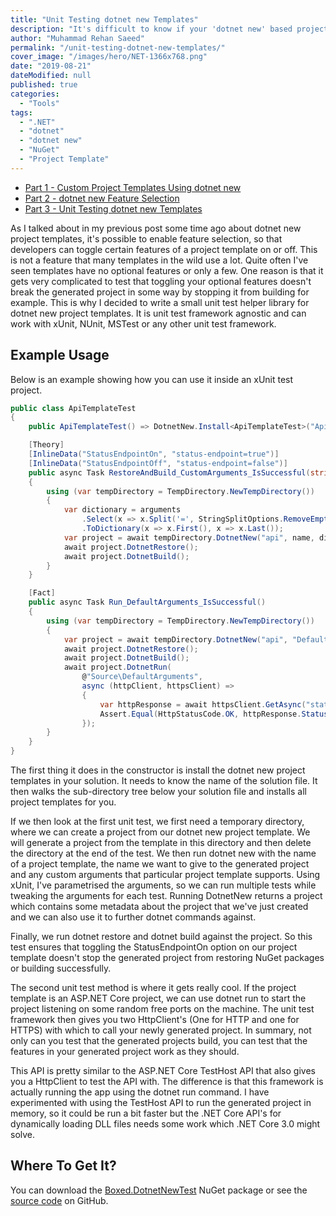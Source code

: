 ```yaml
---
title: "Unit Testing dotnet new Templates"
description: "It's difficult to know if your 'dotnet new' based project will work if they have lots of options, in this post I show how to unit test them."
author: "Muhammad Rehan Saeed"
permalink: "/unit-testing-dotnet-new-templates/"
cover_image: "/images/hero/NET-1366x768.png"
date: "2019-08-21"
dateModified: null
published: true
categories:
  - "Tools"
tags:
  - ".NET"
  - "dotnet"
  - "dotnet new"
  - "NuGet"
  - "Project Template"
---
```


- [Part 1 - Custom Project Templates Using dotnet new](/custom-project-templates-using-dotnet-new/)
- [Part 2 - dotnet new Feature Selection](/dotnet-new-feature-selection/)
- [Part 3 - Unit Testing dotnet new Templates](/unit-testing-dotnet-new-templates/)

As I talked about in my previous post some time ago about dotnet new project templates, it's possible to enable feature selection, so that developers can toggle certain features of a project template on or off. This is not a feature that many templates in the wild use a lot. Quite often I've seen templates have no optional features or only a few. One reason is that it gets very complicated to test that toggling your optional features doesn't break the generated project in some way by stopping it from building for example. This is why I decided to write a small unit test helper library for dotnet new project templates. It is unit test framework agnostic and can work with xUnit, NUnit, MSTest or any other unit test framework.

## Example Usage

Below is an example showing how you can use it inside an xUnit test project.

```cs
public class ApiTemplateTest
{
    public ApiTemplateTest() => DotnetNew.Install<ApiTemplateTest>("ApiTemplate.sln").Wait();

    [Theory]
    [InlineData("StatusEndpointOn", "status-endpoint=true")]
    [InlineData("StatusEndpointOff", "status-endpoint=false")]
    public async Task RestoreAndBuild_CustomArguments_IsSuccessful(string name, params string[] arguments)
    {
        using (var tempDirectory = TempDirectory.NewTempDirectory())
        {
            var dictionary = arguments
                .Select(x => x.Split('=', StringSplitOptions.RemoveEmptyEntries))
                .ToDictionary(x => x.First(), x => x.Last());
            var project = await tempDirectory.DotnetNew("api", name, dictionary);
            await project.DotnetRestore();
            await project.DotnetBuild();
        }
    }

    [Fact]
    public async Task Run_DefaultArguments_IsSuccessful()
    {
        using (var tempDirectory = TempDirectory.NewTempDirectory())
        {
            var project = await tempDirectory.DotnetNew("api", "DefaultArguments");
            await project.DotnetRestore();
            await project.DotnetBuild();
            await project.DotnetRun(
                @"Source\DefaultArguments",
                async (httpClient, httpsClient) =>
                {
                    var httpResponse = await httpsClient.GetAsync("status");
                    Assert.Equal(HttpStatusCode.OK, httpResponse.StatusCode);
                });
        }
    }
}
```

The first thing it does in the constructor is install the dotnet new project templates in your solution. It needs to know the name of the solution file. It then walks the sub-directory tree below your solution file and installs all project templates for you.

If we then look at the first unit test, we first need a temporary directory, where we can create a project from our dotnet new project template. We will generate a project from the template in this directory and then delete the directory at the end of the test. We then run dotnet new with the name of a project template, the name we want to give to the generated project and any custom arguments that particular project template supports. Using xUnit, I've parametrised the arguments, so we can run multiple tests while tweaking the arguments for each test. Running DotnetNew returns a project which contains some metadata about the project that we've just created and we can also use it to further dotnet commands against.

Finally, we run dotnet restore and dotnet build against the project. So this test ensures that toggling the StatusEndpointOn option on our project template doesn't stop the generated project from restoring NuGet packages or building successfully.

The second unit test method is where it gets really cool. If the project template is an ASP.NET Core project, we can use dotnet run to start the project listening on some random free ports on the machine. The unit test framework then gives you two HttpClient's (One for HTTP and one for HTTPS) with which to call your newly generated project. In summary, not only can you test that the generated projects build, you can test that the features in your generated project work as they should.

This API is pretty similar to the ASP.NET Core TestHost API that also gives you a HttpClient to test the API with. The difference is that this framework is actually running the app using the dotnet run command. I have experimented with using the TestHost API to run the generated project in memory, so it could be run a bit faster but the .NET Core API's for dynamically loading DLL files needs some work which .NET Core 3.0 might solve.

## Where To Get It?

You can download the [Boxed.DotnetNewTest](https://www.nuget.org/packages/Boxed.DotnetNewTest/) NuGet package or see the [source code](https://github.com/Dotnet-Boxed/Framework#boxeddotnetnewtest) on GitHub.
